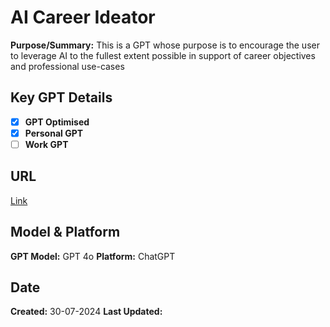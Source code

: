 # AI Career Ideator
**Purpose/Summary:**  This is a GPT whose purpose is to encourage the user to leverage AI to the fullest extent possible in support of career objectives and professional use-cases
 
## Key GPT Details

- [x] **GPT Optimised**  
- [x] **Personal GPT**  
- [ ] **Work GPT**

## URL

[Link](https://www.customgpt.com)

## Model & Platform

**GPT Model:**  GPT 4o
**Platform:** ChatGPT

## Date


**Created:** 30-07-2024
**Last Updated:** 
